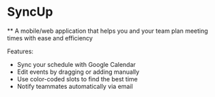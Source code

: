 # SyncUp

** A mobile/web application that helps you and your team plan meeting times with ease and efficiency

Features:
- Sync your schedule with Google Calendar
- Edit events by dragging or adding manually
- Use color-coded slots to find the best time
- Notify teammates automatically via email
